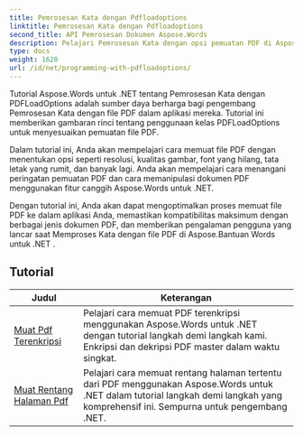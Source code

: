 ```yaml
---
title: Pemrosesan Kata dengan Pdfloadoptions
linktitle: Pemrosesan Kata dengan Pdfloadoptions
second_title: API Pemrosesan Dokumen Aspose.Words
description: Pelajari Pemrosesan Kata dengan opsi pemuatan PDF di Aspose.Words untuk .NET. Pelajari cara memuat dan memanipulasi dokumen Word dalam format PDF dengan tutorial langkah demi langkah dan kode contoh.
type: docs
weight: 1620
url: /id/net/programming-with-pdfloadoptions/
---
```

Tutorial Aspose.Words untuk .NET tentang Pemrosesan Kata dengan PDFLoadOptions adalah sumber daya berharga bagi pengembang Pemrosesan Kata dengan file PDF dalam aplikasi mereka. Tutorial ini memberikan gambaran rinci tentang penggunaan kelas PDFLoadOptions untuk menyesuaikan pemuatan file PDF.

Dalam tutorial ini, Anda akan mempelajari cara memuat file PDF dengan menentukan opsi seperti resolusi, kualitas gambar, font yang hilang, tata letak yang rumit, dan banyak lagi. Anda akan mempelajari cara menangani peringatan pemuatan PDF dan cara memanipulasi dokumen PDF menggunakan fitur canggih Aspose.Words untuk .NET.

Dengan tutorial ini, Anda akan dapat mengoptimalkan proses memuat file PDF ke dalam aplikasi Anda, memastikan kompatibilitas maksimum dengan berbagai jenis dokumen PDF, dan memberikan pengalaman pengguna yang lancar saat Memproses Kata dengan file PDF di Aspose.Bantuan Words untuk .NET .

 ## Tutorial
| Judul | Keterangan |
| --- | --- |
| [Muat Pdf Terenkripsi](./load-encrypted-pdf/) | Pelajari cara memuat PDF terenkripsi menggunakan Aspose.Words untuk .NET dengan tutorial langkah demi langkah kami. Enkripsi dan dekripsi PDF master dalam waktu singkat. |
| [Muat Rentang Halaman Pdf](./load-page-range-of-pdf/) | Pelajari cara memuat rentang halaman tertentu dari PDF menggunakan Aspose.Words untuk .NET dalam tutorial langkah demi langkah yang komprehensif ini. Sempurna untuk pengembang .NET. |